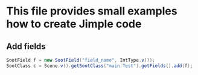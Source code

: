 This file provides small examples how to create Jimple code
==============================================================

Add fields
----------

```java
SootField f = new SootField("field_name", IntType.v());
SootClass c = Scene.v().getSootClass("main.Test").getFields().add(f);
```
